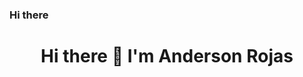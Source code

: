 ### Hi there 
<h1 style='text-align:center'>Hi there 👋 I'm Anderson Rojas</h1>
<!--
**JH-ANDERSON-R/JH-ANDERSON-R** is a ✨ _special_ ✨ repository because its `README.md` (this file) appears on your GitHub profile.

Here are some ideas to get you started:

- 🔭 I’m currently working on Semcon SAS
- 🌱 I’m currently learning Programming Backend and Frontend
- 👯 I’m looking to collaborate on Projects that allow me to grow as a developer
- 🤔 I’m looking for help with improve my programming skills
- 💬 Ask me about Maintenance planning, PCB development, Python, Java, C, Ladder and Bootstrap
- 📫 How to reach me: www.linkedin.com/in/jandersonrojas
-->


- 😄 Pronouns: ...
- ⚡ Fun fact: ...
